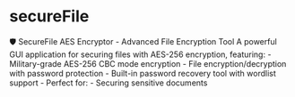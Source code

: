 # secureFile
🛡️ SecureFile AES Encryptor - Advanced File Encryption Tool  A powerful GUI application for securing files with AES-256 encryption, featuring: - Military-grade AES-256 CBC mode encryption - File encryption/decryption with password protection - Built-in password recovery tool with wordlist support - Perfect for: - Securing sensitive documents 
